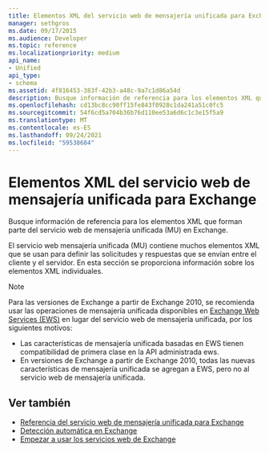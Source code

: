 ```yaml
---
title: Elementos XML del servicio web de mensajería unificada para Exchange
manager: sethgros
ms.date: 09/17/2015
ms.audience: Developer
ms.topic: reference
ms.localizationpriority: medium
api_name:
- Unified
api_type:
- schema
ms.assetid: 4f816453-383f-42b3-a48c-9a7c1d86a54d
description: Busque información de referencia para los elementos XML que forman parte del servicio web de mensajería unificada (MU) en Exchange.
ms.openlocfilehash: cd13bc8cc90ff15fe843f0928c1da241a51c0fc5
ms.sourcegitcommit: 54f6cd5a704b36b76d110ee53a6d6c1c3e15f5a9
ms.translationtype: MT
ms.contentlocale: es-ES
ms.lasthandoff: 09/24/2021
ms.locfileid: "59538684"
---
```

# <a name="unified-messaging-web-service-xml-elements-for-exchange"></a>Elementos XML del servicio web de mensajería unificada para Exchange

Busque información de referencia para los elementos XML que forman parte del servicio web de mensajería unificada (MU) en Exchange.
  
El servicio web mensajería unificada (MU) contiene muchos elementos XML que se usan para definir las solicitudes y respuestas que se envían entre el cliente y el servidor. En esta sección se proporciona información sobre los elementos XML individuales.
  
> [!NOTE]
> Para las versiones de Exchange a partir de Exchange 2010, se recomienda usar las operaciones de mensajería unificada disponibles en [Exchange Web Services (EWS)](https://msdn.microsoft.com/library/60285497-0c4e-4e51-84e1-34dd6d89a5d8%28Office.15%29.aspx) en lugar del servicio web de mensajería unificada, por los siguientes motivos: 
> - Las características de mensajería unificada basadas en EWS tienen compatibilidad de primera clase en la API administrada ews. 
> - En versiones de Exchange a partir de Exchange 2010, todas las nuevas características de mensajería unificada se agregan a EWS, pero no al servicio web de mensajería unificada. 
  
## <a name="see-also"></a>Ver también

- [Referencia del servicio web de mensajería unificada para Exchange](unified-messaging-web-service-reference-for-exchange.md)
- [Detección automática en Exchange](../exchange-web-services/autodiscover-for-exchange.md)
- [Empezar a usar los servicios web de Exchange](../exchange-web-services/start-using-web-services-in-exchange.md)
    

